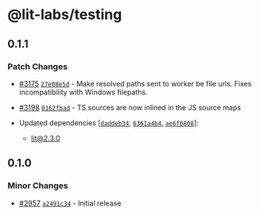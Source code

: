 # @lit-labs/testing

## 0.1.1

### Patch Changes

- [#3175](https://github.com/lit/lit/pull/3175) [`27e08e5d`](https://github.com/lit/lit/commit/27e08e5d71af85fb5e38bbd968d7a7cb14c12193) - Make resolved paths sent to worker be file urls. Fixes incompatibility with Windows filepaths.

- [#3198](https://github.com/lit/lit/pull/3198) [`0162fbad`](https://github.com/lit/lit/commit/0162fbad61826ba0ff4188135ca4ab778762c4d7) - TS sources are now inlined in the JS source maps

- Updated dependencies [[`daddeb34`](https://github.com/lit/lit/commit/daddeb346a2f454b25a6a5d1722683197f25fbcd), [`6361a4b4`](https://github.com/lit/lit/commit/6361a4b4a589465cf6836c8454ed8ca4521d7b4d), [`ae6f6808`](https://github.com/lit/lit/commit/ae6f6808f539254b72ec7efcff34b812173abe64)]:
  - lit@2.3.0

## 0.1.0

### Minor Changes

- [#2957](https://github.com/lit/lit/pull/2957) [`a2491c34`](https://github.com/lit/lit/commit/a2491c347817fc0c16738630ed8b3980570273d4) - Initial release

